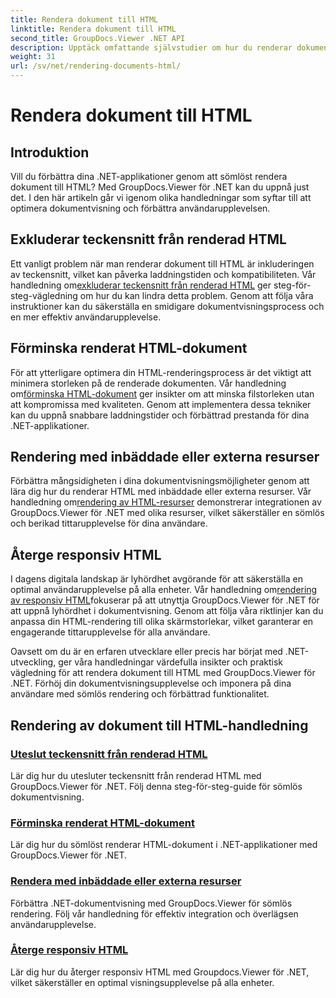 ```yaml
---
title: Rendera dokument till HTML
linktitle: Rendera dokument till HTML
second_title: GroupDocs.Viewer .NET API
description: Upptäck omfattande självstudier om hur du renderar dokument till HTML med GroupDocs.Viewer för .NET. Lär dig tekniker för dokumentvisning och förbättrad användarupplevelse.
weight: 31
url: /sv/net/rendering-documents-html/
---
```


# Rendera dokument till HTML


## Introduktion

Vill du förbättra dina .NET-applikationer genom att sömlöst rendera dokument till HTML? Med GroupDocs.Viewer för .NET kan du uppnå just det. I den här artikeln går vi igenom olika handledningar som syftar till att optimera dokumentvisning och förbättra användarupplevelsen.

## Exkluderar teckensnitt från renderad HTML
 Ett vanligt problem när man renderar dokument till HTML är inkluderingen av teckensnitt, vilket kan påverka laddningstiden och kompatibiliteten. Vår handledning om[exkluderar teckensnitt från renderad HTML](./exclude-fonts-html/) ger steg-för-steg-vägledning om hur du kan lindra detta problem. Genom att följa våra instruktioner kan du säkerställa en smidigare dokumentvisningsprocess och en mer effektiv användarupplevelse. 

## Förminska renderat HTML-dokument
För att ytterligare optimera din HTML-renderingsprocess är det viktigt att minimera storleken på de renderade dokumenten. Vår handledning om[förminska HTML-dokument](./minify-html/) ger insikter om att minska filstorleken utan att kompromissa med kvaliteten. Genom att implementera dessa tekniker kan du uppnå snabbare laddningstider och förbättrad prestanda för dina .NET-applikationer.

## Rendering med inbäddade eller externa resurser
 Förbättra mångsidigheten i dina dokumentvisningsmöjligheter genom att lära dig hur du renderar HTML med inbäddade eller externa resurser. Vår handledning om[rendering av HTML-resurser](./render-html-resources/) demonstrerar integrationen av GroupDocs.Viewer för .NET med olika resurser, vilket säkerställer en sömlös och berikad tittarupplevelse för dina användare.

## Återge responsiv HTML
 I dagens digitala landskap är lyhördhet avgörande för att säkerställa en optimal användarupplevelse på alla enheter. Vår handledning om[rendering av responsiv HTML](./render-responsive-html/)fokuserar på att utnyttja GroupDocs.Viewer för .NET för att uppnå lyhördhet i dokumentvisning. Genom att följa våra riktlinjer kan du anpassa din HTML-rendering till olika skärmstorlekar, vilket garanterar en engagerande tittarupplevelse för alla användare.

Oavsett om du är en erfaren utvecklare eller precis har börjat med .NET-utveckling, ger våra handledningar värdefulla insikter och praktisk vägledning för att rendera dokument till HTML med GroupDocs.Viewer för .NET. Förhöj din dokumentvisningsupplevelse och imponera på dina användare med sömlös rendering och förbättrad funktionalitet.

## Rendering av dokument till HTML-handledning
### [Uteslut teckensnitt från renderad HTML](./exclude-fonts-html/)
Lär dig hur du utesluter teckensnitt från renderad HTML med GroupDocs.Viewer för .NET. Följ denna steg-för-steg-guide för sömlös dokumentvisning.
### [Förminska renderat HTML-dokument](./minify-html/)
Lär dig hur du sömlöst renderar HTML-dokument i .NET-applikationer med GroupDocs.Viewer för .NET.
### [Rendera med inbäddade eller externa resurser](./render-html-resources/)
Förbättra .NET-dokumentvisning med GroupDocs.Viewer för sömlös rendering. Följ vår handledning för effektiv integration och överlägsen användarupplevelse.
### [Återge responsiv HTML](./render-responsive-html/)
Lär dig hur du återger responsiv HTML med Groupdocs.Viewer för .NET, vilket säkerställer en optimal visningsupplevelse på alla enheter.